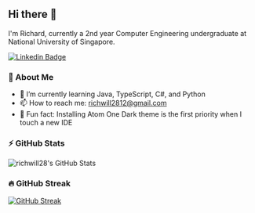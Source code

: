 ## Hi there 👋

I'm Richard, currently a 2nd year Computer Engineering undergraduate at National University of Singapore.

[![Linkedin Badge](https://img.shields.io/badge/LinkedIn-0077B5?style=for-the-badge&logo=linkedin&logoColor=white)](https://www.linkedin.com/in/richard-willie-a5911b214/)

### 🚀 About Me

- 🌱 I’m currently learning Java, TypeScript, C#, and Python
- 📫 How to reach me: [richwill2812@gmail.com](mailto:richwill2812@gmail.com)
- 🌈 Fun fact: Installing Atom One Dark theme is the first priority when I touch a new IDE

### ⚡ GitHub Stats

<img alt="richwill28's GitHub Stats" src="https://github-readme-stats-richwill28.vercel.app/api?username=richwill28&show_icons=true&theme=nightowl" />

### 🔥 GitHub Streak

[![GitHub Streak](https://github-readme-streak-stats.herokuapp.com?user=richwill28&theme=nightowl)](https://git.io/streak-stats)
